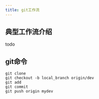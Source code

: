 ```yaml
---
title: git工作流
---
```

## 典型工作流介绍
todo
## git命令
    git clone 
    git checkout -b local_branch origin/dev
    git add
    git commit 
    git push origin mydev 
    